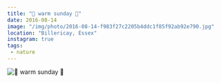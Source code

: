 ```yaml
---
title: "🌾 warm sunday 🌾"
date: 2016-08-14
image: "/img/photo/2016-08-14-f983f27c2205b4ddc1f85f92ab92e790.jpg"
location: "Billericay, Essex"
instagram: true
tags:
 - nature
---
```


![🌾 warm sunday 🌾](/img/photo/2016-08-14-f983f27c2205b4ddc1f85f92ab92e790.jpg)

